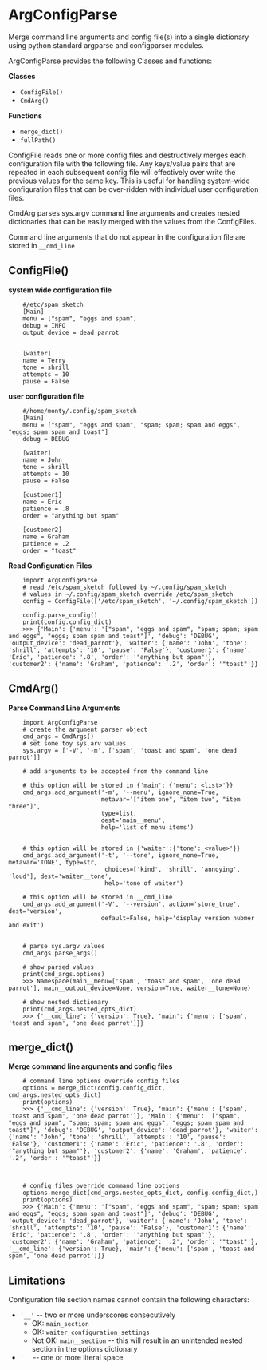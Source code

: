 # ArgConfigParse
Merge command line arguments and config file(s) into a single dictionary using python standard argparse and configparser modules.

ArgConfigParse provides the following Classes and functions:

**Classes** 
* `ConfigFile()`
* `CmdArg()`

**Functions**
* `merge_dict()`
* `fullPath()`

ConfigFile reads one or more config files and destructively merges each configuration file with the following file. Any keys/value pairs that are repeated in each subsequent config file will effectively over write the previous values for the same key. This is useful for handling system-wide configuration files that can be over-ridden with individual user configuration files.

CmdArg parses sys.argv command line arguments and creates nested dictionaries that can be easily merged with the values from the ConfigFiles.

Command line arguments that do not appear in the configuration file are stored in `__cmd_line` 


## ConfigFile()
**system wide configuration file**
```
    #/etc/spam_sketch
    [Main]
    menu = ["spam", "eggs and spam"]
    debug = INFO
    output_device = dead_parrot


    [waiter]
    name = Terry
    tone = shrill
    attempts = 10
    pause = False
```
**user configuration file**
```
    #/home/monty/.config/spam_sketch
    [Main]
    menu = ["spam", "eggs and spam", "spam; spam; spam and eggs", "eggs; spam spam and toast"]
    debug = DEBUG

    [waiter]
    name = John
    tone = shrill
    attempts = 10
    pause = False

    [customer1]
    name = Eric
    patience = .8
    order = "anything but spam"

    [customer2]
    name = Graham
    patience = .2
    order = "toast"
```

**Read Configuration Files**
```
    import ArgConfigParse
    # read /etc/spam_sketch followed by ~/.config/spam_sketch 
    # values in ~/.config/spam_sketch override /etc/spam_sketch
    config = ConfigFile(['/etc/spam_sketch', '~/.config/spam_sketch'])
    
    config.parse_config()
    print(config.config_dict)
    >>> {'Main': {'menu': '["spam", "eggs and spam", "spam; spam; spam and eggs", "eggs; spam spam and toast"]', 'debug': 'DEBUG', 'output_device': 'dead_parrot'}, 'waiter': {'name': 'John', 'tone': 'shrill', 'attempts': '10', 'pause': 'False'}, 'customer1': {'name': 'Eric', 'patience': '.8', 'order': '"anything but spam"'}, 'customer2': {'name': 'Graham', 'patience': '.2', 'order': '"toast"'}}

```

## CmdArg()
**Parse Command Line Arguments**
```
    import ArgConfigParse
    # create the argument parser object
    cmd_args = CmdArgs()
    # set some toy sys.arv values
    sys.argv = ['-V', '-m', ['spam', 'toast and spam', 'one dead parrot']]
    
    # add arguments to be accepted from the command line
    
    # this option will be stored in {'main': {'menu': <list>'}}
    cmd_args.add_argument('-m', '--menu', ignore_none=True, 
                          metavar='["item one", "item two", "item three"]', 
                          type=list,
                          dest='main__menu', 
                          help='list of menu items')
                          

    # this option will be stored in {'waiter':{'tone': <value>'}}
    cmd_args.add_argument('-t', '--tone', ignore_none=True, metavar='TONE', type=str,
                           choices=['kind', 'shrill', 'annoying', 'loud'], dest='waiter__tone', 
                           help='tone of waiter')
                           
    # this option will be stored in __cmd_line 
    cmd_args.add_argument('-V', '--version', action='store_true', dest='version', 
                          default=False, help='display version nubmer and exit')
    
    
    # parse sys.argv values
    cmd_args.parse_args()
    
    # show parsed values
    print(cmd_args.options)
    >>> Namespace(main__menu=['spam', 'toast and spam', 'one dead parrot'], main__output_device=None, version=True, waiter__tone=None)
    
    # show nested dictionary
    print(cmd_args.nested_opts_dict)
    >>> {'__cmd_line': {'version': True}, 'main': {'menu': ['spam', 'toast and spam', 'one dead parrot']}}
```

## merge_dict()
**Merge command line arguments and config files**
```
    # command line options override config files
    options = merge_dict(config.config_dict, cmd_args.nested_opts_dict)
    print(options)
    >>> {'__cmd_line': {'version': True}, 'main': {'menu': ['spam', 'toast and spam', 'one dead parrot']}, 'Main': {'menu': '["spam", "eggs and spam", "spam; spam; spam and eggs", "eggs; spam spam and toast"]', 'debug': 'DEBUG', 'output_device': 'dead_parrot'}, 'waiter': {'name': 'John', 'tone': 'shrill', 'attempts': '10', 'pause': 'False'}, 'customer1': {'name': 'Eric', 'patience': '.8', 'order': '"anything but spam"'}, 'customer2': {'name': 'Graham', 'patience': '.2', 'order': '"toast"'}}
    


    # config files override command line options
    options merge_dict(cmd_args.nested_opts_dict, config.config_dict,)
    print(options)
    >>> {'Main': {'menu': '["spam", "eggs and spam", "spam; spam; spam and eggs", "eggs; spam spam and toast"]', 'debug': 'DEBUG', 'output_device': 'dead_parrot'}, 'waiter': {'name': 'John', 'tone': 'shrill', 'attempts': '10', 'pause': 'False'}, 'customer1': {'name': 'Eric', 'patience': '.8', 'order': '"anything but spam"'}, 'customer2': {'name': 'Graham', 'patience': '.2', 'order': '"toast"'}, '__cmd_line': {'version': True}, 'main': {'menu': ['spam', 'toast and spam', 'one dead parrot']}}    
```


## Limitations
Configuration file section names cannot contain the following characters:
* `'__'` -- two or more underscores consecutively
    - OK: `main_section`
    - OK: `waiter_configuration_settings`
    - Not OK: `main__section` -- this will result in an unintended nested section in the options dictionary
* `' '` -- one or more literal space